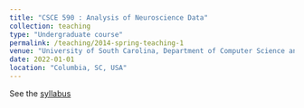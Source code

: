 ```yaml
---
title: "CSCE 590 : Analysis of Neuroscience Data"
collection: teaching
type: "Undergraduate course"
permalink: /teaching/2014-spring-teaching-1 
venue: "University of South Carolina, Department of Computer Science and Engineering"
date: 2022-01-01
location: "Columbia, SC, USA"
---
```


See the [syllabus](https://docs.google.com/document/d/1Tv1W6U7wP6cVxEZSRb2hsBmRbiEp0eyw7eqOHAPraxo/edit?usp=sharing)